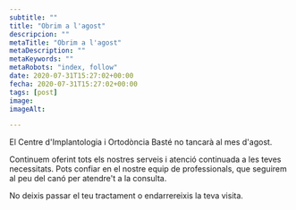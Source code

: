 ```yaml
---
subtitle: ""
title: "Obrim a l'agost"
descripcion: ""
metaTitle: "Obrim a l'agost"
metaDescription: ""
metaKeywords: ""
metaRobots: "index, follow"
date: 2020-07-31T15:27:02+00:00
fecha: 2020-07-31T15:27:02+00:00
tags: [post]
image: 
imageAlt: 

---
```




El Centre d'Implantologia i Ortodòncia Basté no tancarà al mes d'agost.




Continuem oferint tots els nostres serveis i atenció continuada a les teves necessitats. Pots confiar en el nostre equip de professionals, que seguirem al peu del canó per atendre't a la consulta.




No deixis passar el teu tractament o endarrereixis la teva visita.



